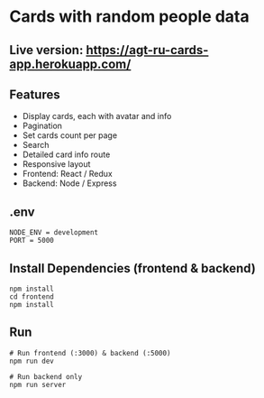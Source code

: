 # Cards with random people data
## Live version: https://agt-ru-cards-app.herokuapp.com/
## Features
- Display cards, each with avatar and info
- Pagination
- Set cards count per page
- Search
- Detailed card info route
- Responsive layout
- Frontend: React / Redux
- Backend: Node / Express

## .env

```
NODE_ENV = development
PORT = 5000
```

## Install Dependencies (frontend & backend)

```
npm install
cd frontend
npm install
```

## Run

```
# Run frontend (:3000) & backend (:5000)
npm run dev

# Run backend only
npm run server
```
